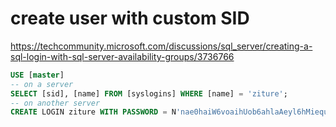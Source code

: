 # create user with custom SID
<https://techcommunity.microsoft.com/discussions/sql_server/creating-a-sql-login-with-sql-server-availability-groups/3736766>
```sql
USE [master]
-- on a server
SELECT [sid], [name] FROM [syslogins] WHERE [name] = 'ziture';
-- on another server
CREATE LOGIN ziture WITH PASSWORD = N'nae0haiW6voaihUob6ahlaAeyl6hMiequw1', sid=0x74C1618EDB2215478CEC4D52B34F6629;
```
